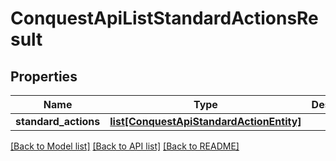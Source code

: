 # ConquestApiListStandardActionsResult

## Properties
Name | Type | Description | Notes
------------ | ------------- | ------------- | -------------
**standard_actions** | [**list[ConquestApiStandardActionEntity]**](ConquestApiStandardActionEntity.md) |  | [optional] 

[[Back to Model list]](../README.md#documentation-for-models) [[Back to API list]](../README.md#documentation-for-api-endpoints) [[Back to README]](../README.md)


